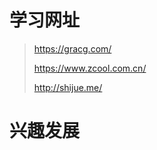 # 学习网址

> https://gracg.com/
>
> https://www.zcool.com.cn/
>
> http://shijue.me/

# 兴趣发展

<hobby />

